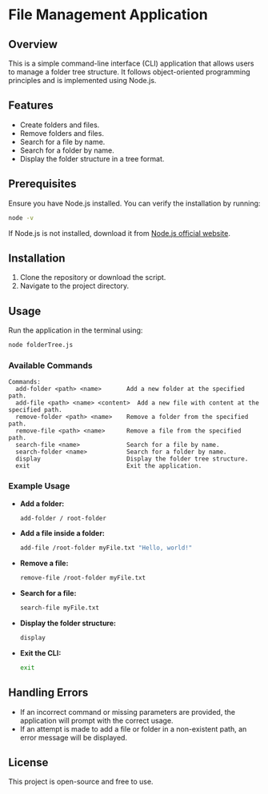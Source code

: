 # File Management Application

## Overview
This is a simple command-line interface (CLI) application that allows users to manage a folder tree structure. It follows object-oriented programming principles and is implemented using Node.js.

## Features
- Create folders and files.
- Remove folders and files.
- Search for a file by name.
- Search for a folder by name.
- Display the folder structure in a tree format.

## Prerequisites
Ensure you have Node.js installed. You can verify the installation by running:

```sh
node -v
```

If Node.js is not installed, download it from [Node.js official website](https://nodejs.org/).

## Installation
1. Clone the repository or download the script.
2. Navigate to the project directory.

## Usage
Run the application in the terminal using:

```sh
node folderTree.js
```

### Available Commands
```
Commands:
  add-folder <path> <name>       Add a new folder at the specified path.
  add-file <path> <name> <content>  Add a new file with content at the specified path.
  remove-folder <path> <name>    Remove a folder from the specified path.
  remove-file <path> <name>      Remove a file from the specified path.
  search-file <name>             Search for a file by name.
  search-folder <name>           Search for a folder by name.
  display                        Display the folder tree structure.
  exit                           Exit the application.
```

### Example Usage
- **Add a folder:**
  ```sh
  add-folder / root-folder
  ```

- **Add a file inside a folder:**
  ```sh
  add-file /root-folder myFile.txt "Hello, world!"
  ```

- **Remove a file:**
  ```sh
  remove-file /root-folder myFile.txt
  ```

- **Search for a file:**
  ```sh
  search-file myFile.txt
  ```

- **Display the folder structure:**
  ```sh
  display
  ```

- **Exit the CLI:**
  ```sh
  exit
  ```

## Handling Errors
- If an incorrect command or missing parameters are provided, the application will prompt with the correct usage.
- If an attempt is made to add a file or folder in a non-existent path, an error message will be displayed.

## License
This project is open-source and free to use.

